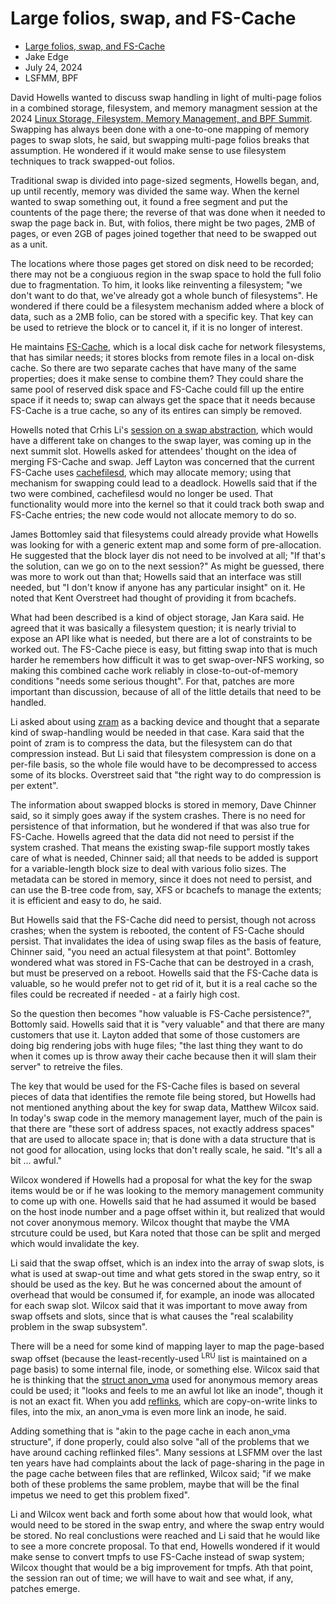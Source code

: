 Large folios, swap, and FS-Cache
================================

- [Large folios, swap, and FS-Cache](https://lwn.net/Articles/982887/)
- Jake Edge
- July 24, 2024
- LSFMM, BPF

David Howells wanted to discuss swap handling in light of multi-page folios in a combined storage, filesystem, and memory managment session at the 2024 [Linux Storage, Filesystem, Memory Management, and BPF Summit](https://events.linuxfoundation.org/lsfmmbpf/). Swapping has always been done with a one-to-one mapping of memory pages to swap slots, he said, but swapping multi-page folios breaks that assumption. He wondered if it would make sense to use filesystem techniques to track swapped-out folios.

Traditional swap is divided into page-sized segments, Howells began, and, up until recently, memory was divided the same way. When the kernel wanted to swap something out, it found a free segment and put the countents of the page there; the reverse of that was done when it needed to swap the page back in. But, with folios, there might be two pages, 2MB of pages, or even 2GB of pages joined together that need to be swapped out as a unit.

The locations where those pages get stored on disk need to be recorded; there may not be a congiuous region in the swap space to hold the full folio due to fragmentation. To him, it looks like reinventing a filesystem; "we don't want to do that, we've already got a whole bunch of filesystems". He wondered if there could be a filesystem mechanism added where a block of data, such as a 2MB folio, can be stored with a specific key. That key can be used to retrieve the block or to cancel it, if it is no longer of interest.

He maintains [FS-Cache](https://docs.kernel.org/filesystems/caching/fscache.html), which is a local disk cache for network filesystems, that has similar needs; it stores blocks from remote files in a local on-disk cache. So there are two separate caches that have many of the same properties; does it make sense to combine them? They could share the same pool of reserved disk space and FS-Cache could fill up the entire space if it needs to; swap can always get the space that it needs because FS-Cache is a true cache, so any of its entires can simply be removed.

Howells noted that Crhis Li's [session on a swap abstraction](https://lwn.net/Articles/974587/), which would have a different take on changes to the swap layer, was coming up in the next summit slot. Howells asked for attendees' thought on the idea of merging FS-Cache and swap. Jeff Layton was concerned that the current FS-Cache uses [cachefilesd](https://docs.kernel.org/filesystems/caching/cachefiles.html), which may allocate memory; using that mechanism for swapping could lead to a deadlock. Howells said that if the two were combined, cachefilesd would no longer be used. That functionality would more into the kernel so that it could track both swap and FS-Cache entries; the new code would not allocate memory to do so.

James Bottomley said that filesystems could already provide what Howells was looking for with a generic extent map and some form of pre-allocation. He suggested that the block layer dis not need to be involved at all; "If that's the solution, can we go on to the next session?" As might be guessed, there was more to work out than that; Howells said that an interface was still needed, but "I don't know if anyone has any particular insight" on it. He noted that Kent Overstreet had thought of providing it from bcachefs.

What had been described is a kind of object storage, Jan Kara said. He agreed that it was basically a filesystem question; it is nearly trivial to expose an API like what is needed, but there are a lot of constraints to be worked out. The FS-Cache piece is easy, but fitting swap into that is much harder he remembers how difficult it was to get swap-over-NFS working, so making this combined cache work reliably in close-to-out-of-memory conditions "needs some serious thought". For that, patches are more important than discussion, because of all of the little details that need to be handled.

Li asked about using [zram](https://docs.kernel.org/admin-guide/blockdev/zram.html) as a backing device and thought that a separate kind of swap-handling would be needed in that case. Kara said that the point of zram is to compress the data, but the filesystem can do that compression instead. But Li said that filesystem compression is done on a per-file basis, so the whole file would have to be decompressed to access some of its blocks. Overstreet said that "the right way to do compression is per extent".

The information about swapped blocks is stored in memory, Dave Chinner said, so it simply goes away if the system crashes. There is no need for persistence of that information, but he wondered if that was also true for FS-Cache. Howells agreed that the data did not need to persist if the system crashed. That means the existing swap-file support mostly takes care of what is needed, Chinner said; all that needs to be added is support for a variable-length block size to deal with various folio sizes. The metadata can be stored in memory, since it does not need to persist, and can use the B-tree code from, say, XFS or bcachefs to manage the extents; it is efficient and easy to do, he said.

But Howells said that the FS-Cache did need to persist, though not across crashes; when the system is rebooted, the content of FS-Cache should persist. That invalidates the idea of using swap files as the basis of feature, Chinner said, "you need an actual filesystem at that point". Bottomley wondered what was stored in FS-Cache that can be destroyed in a crash, but must be preserved on a reboot. Howells said that the FS-Cache data is valuable, so he would prefer not to get rid of it, but it is a real cache so the files could be recreated if needed - at a fairly high cost.

So the question then becomes "how valuable is FS-Cache persistence?", Bottomly said. Howells said that it is "very valuable" and that there are many customers that use it. Layton added that some of those customers are doing big rendering jobs with huge files; "the last thing they want to do when it comes up is throw away their cache because then it will slam their server" to retreive the files.

The key that would be used for the FS-Cache files is based on several pieces of data that identifies the remote file being stored, but Howells had not mentioned anything about the key for swap data, Matthew Wilcox said. In today's swap code in the memory management layer, much of the pain is that there are "these sort of address spaces, not exactly address spaces" that are used to allocate space in; that is done with a data structure that is not good for allocation, using locks that don't really scale, he said. "It's all a bit ... awful."

Wilcox wondered if Howells had a proposal for what the key for the swap items would be or if he was looking to the memory management community to come up with one. Howells said that he had assumed it would be based on the host inode number and a page offset within it, but realized that would not cover anonymous memory. Wilcox thought that maybe the VMA strcuture could be used, but Kara noted that those can be split and merged which would invalidate the key.

Li said that the swap offset, which is an index into the array of swap slots, is what is used at swap-out time and what gets stored in the swap entry, so it should be used as the key. But he was concerned about the amount of overhead that would be consumed if, for example, an inode was allocated for each swap slot. Wilcox said that it was important to move away from swap offsets and slots, since that is what causes the "real scalability problem in the swap subsystem".

There will be a need for some kind of mapping layer to map the page-based swap offset (because the least-recently-used <sup>LRU</sup> list is maintained on a page basis) to some internal file, inode, or something else. Wilcox said that he is thinking that the [struct anon_vma](https://elixir.bootlin.com/linux/v6.9.10/source/include/linux/rmap.h#L17) used for anonymous memory areas could be used; it "looks and feels to me an awful lot like an inode", though it is not an exact fit. When you add [reflinks](https://lwn.net/Articles/333783/), which are copy-on-write links to files, into the mix, an anon_vma is even more link an inode, he said.

Adding something that is "akin to the page cache in each anon_vma structure", if done properly, could also solve "all of the problems that we have around caching reflinked files". Many sessions at LSFMM over the last ten years have had complaints about the lack of page-sharing in the page in the page cache between files that are reflinked, Wilcox said; "if we make both of these problems the same problem, maybe that will be the final impetus we need to get this problem fixed".

Li and Wilcox went back and forth some about how that would look, what would need to be stored in the swap entry, and where the swap entry would be stored. No real conclustions were reached and Li said that he would like to see a more concrete proposal. To that end, Howells wondered if it would make sense to convert tmpfs to use FS-Cache instead of swap system; Wilcox thought that would be a big improvement for tmpfs. Ath that point, the session ran out of time; we will have to wait and see what, if any, patches emerge.
